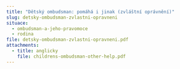 ```yaml
---
title: "Dětský ombudsman: pomáhá i jinak (zvláštní oprávnění)"
slug: detsky-ombudsman-zvlastni-opravneni
situace:
  - ombudsman-a-jeho-pravomoce
  - rodina
file: detsky-ombudsman-zvlastni-opravneni.pdf
attachments:
  - title: anglicky
    file: childrens-ombudsman-other-help.pdf
---
```

